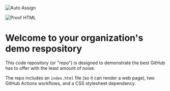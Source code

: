 ![Auto Assign](https://github.com/Board-Project/demo-repository/actions/workflows/auto-assign.yml/badge.svg)

![Proof HTML](https://github.com/Board-Project/demo-repository/actions/workflows/proof-html.yml/badge.svg)

# Welcome to your organization's demo respository
This code repository (or "repo") is designed to demonstrate the best GitHub has to offer with the least amount of noise.

The repo includes an `index.html` file (so it can render a web page), two GitHub Actions workflows, and a CSS stylesheet dependency.
